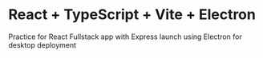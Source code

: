 # React + TypeScript + Vite + Electron

Practice for React Fullstack app with Express launch using Electron for desktop deployment
